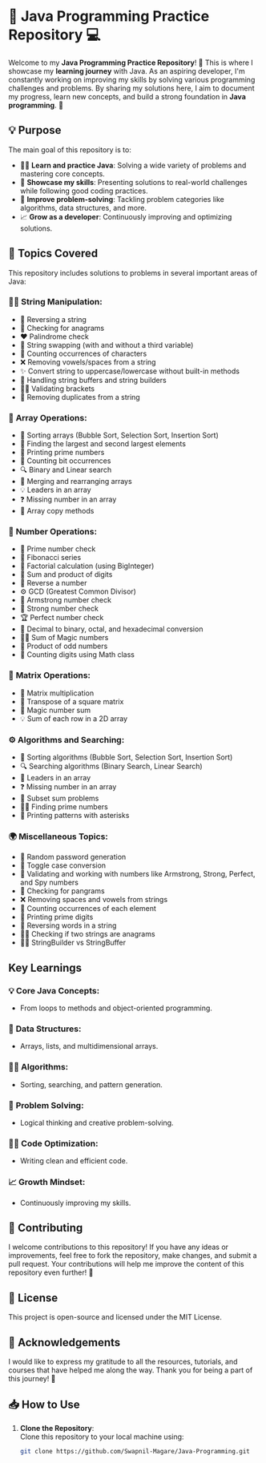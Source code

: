 # 🚀 Java Programming Practice Repository 💻

Welcome to my **Java Programming Practice Repository**! 🎉 This is where I showcase my **learning journey** with Java. As an aspiring developer, I'm constantly working on improving my skills by solving various programming challenges and problems. By sharing my solutions here, I aim to document my progress, learn new concepts, and build a strong foundation in **Java programming**. 🌱

## 💡 Purpose
The main goal of this repository is to:
- 🧑‍💻 **Learn and practice Java**: Solving a wide variety of problems and mastering core concepts.
- 🌟 **Showcase my skills**: Presenting solutions to real-world challenges while following good coding practices.
- 🚀 **Improve problem-solving**: Tackling problem categories like algorithms, data structures, and more.
- 📈 **Grow as a developer**: Continuously improving and optimizing solutions.

## 📝 Topics Covered

This repository includes solutions to problems in several important areas of Java:

### 🧑‍💻 **String Manipulation**:
- 🔁 Reversing a string
- 🔄 Checking for anagrams
- ❤️ Palindrome check
- 🔄 String swapping (with and without a third variable)
- 🔢 Counting occurrences of characters
- ❌ Removing vowels/spaces from a string
- ✨ Convert string to uppercase/lowercase without built-in methods
- 🧳 Handling string buffers and string builders
- 🧑‍💻 Validating brackets
- 📝 Removing duplicates from a string

### 🔢 **Array Operations**:
- 🔢 Sorting arrays (Bubble Sort, Selection Sort, Insertion Sort)
- 🌟 Finding the largest and second largest elements
- 🔢 Printing prime numbers
- 🔄 Counting bit occurrences
- 🔍 Binary and Linear search
- 🔄 Merging and rearranging arrays
- 💡 Leaders in an array
- ❓ Missing number in an array
- 🔄 Array copy methods

### 🔢 **Number Operations**:
- 🌟 Prime number check
- 🔢 Fibonacci series
- 🎉 Factorial calculation (using BigInteger)
- 🔢 Sum and product of digits
- 🔁 Reverse a number
- ⚙️ GCD (Greatest Common Divisor)
- 🔢 Armstrong number check
- 💪 Strong number check
- 🏆 Perfect number check
- 🔲 Decimal to binary, octal, and hexadecimal conversion
- 🧙‍♂️ Sum of Magic numbers
- 🔴 Product of odd numbers
- 📏 Counting digits using Math class

### 🧮 **Matrix Operations**:
- 🔄 Matrix multiplication
- 🔄 Transpose of a square matrix
- 🎴 Magic number sum
- 💡 Sum of each row in a 2D array

### ⚙️ **Algorithms and Searching**:
- 🔄 Sorting algorithms (Bubble Sort, Selection Sort, Insertion Sort)
- 🔍 Searching algorithms (Binary Search, Linear Search)
- 🌟 Leaders in an array
- ❓ Missing number in an array
- 🔄 Subset sum problems
- 🧑‍💻 Finding prime numbers
- 🔄 Printing patterns with asterisks

### 🌍 **Miscellaneous Topics**:
- 🔑 Random password generation
- 🔄 Toggle case conversion
- 💯 Validating and working with numbers like Armstrong, Strong, Perfect, and Spy numbers
- 🐣 Checking for pangrams
- ❌ Removing spaces and vowels from strings
- 🔢 Counting occurrences of each element
- 🌱 Printing prime digits
- 🔁 Reversing words in a string
- 🧑‍💻 Checking if two strings are anagrams
- 🧑‍💻 StringBuilder vs StringBuffer

## Key Learnings

### 💡 **Core Java Concepts**:
- From loops to methods and object-oriented programming.

### 🔢 **Data Structures**:
- Arrays, lists, and multidimensional arrays.

### 🧑‍💻 **Algorithms**:
- Sorting, searching, and pattern generation.

### 💪 **Problem Solving**:
- Logical thinking and creative problem-solving.

### 🧑‍💻 **Code Optimization**:
- Writing clean and efficient code.

### 📈 **Growth Mindset**:
- Continuously improving my skills.

## 🤝 Contributing
I welcome contributions to this repository! If you have any ideas or improvements, feel free to fork the repository, make changes, and submit a pull request. Your contributions will help me improve the content of this repository even further! 🚀

## 📜 License
This project is open-source and licensed under the MIT License.

## 🙏 Acknowledgements
I would like to express my gratitude to all the resources, tutorials, and courses that have helped me along the way. Thank you for being a part of this journey! 🚀

## 📥 How to Use
1. **Clone the Repository**:  
   Clone this repository to your local machine using:
   ```bash
   git clone https://github.com/Swapnil-Magare/Java-Programming.git
